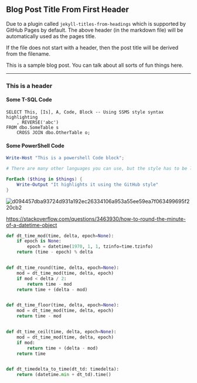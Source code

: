 ## Blog Post Title From First Header

Due to a plugin called `jekyll-titles-from-headings` which is supported by GitHub Pages by default. The above header (in the markdown file) will be automatically used as the pages title.

If the file does not start with a header, then the post title will be derived from the filename.

This is a sample blog post. You can talk about all sorts of fun things here.

---

### This is a header

#### Some T-SQL Code

```tsql
SELECT This, [Is], A, Code, Block -- Using SSMS style syntax highlighting
    , REVERSE('abc')
FROM dbo.SomeTable s
    CROSS JOIN dbo.OtherTable o;
```

#### Some PowerShell Code

```powershell
Write-Host "This is a powershell Code block";

# There are many other languages you can use, but the style has to be loaded first

ForEach ($thing in $things) {
    Write-Output "It highlights it using the GitHub style"
}
```
![d094457dba93724d931a192ec26334106a953a55ee59ea7f063499695f220cb2](https://user-images.githubusercontent.com/76531825/191363143-41bb096b-27b5-4f06-b930-595f655ef98e.png)

https://stackoverflow.com/questions/3463930/how-to-round-the-minute-of-a-datetime-object

```python
def dt_time_mod(time, delta, epoch=None):
    if epoch is None:
        epoch = datetime(1970, 1, 1, tzinfo=time.tzinfo)
    return (time - epoch) % delta


def dt_time_round(time, delta, epoch=None):
    mod = dt_time_mod(time, delta, epoch)
    if mod < delta / 2:
        return time - mod
    return time + (delta - mod)


def dt_time_floor(time, delta, epoch=None):
    mod = dt_time_mod(time, delta, epoch)
    return time - mod


def dt_time_ceil(time, delta, epoch=None):
    mod = dt_time_mod(time, delta, epoch)
    if mod:
        return time + (delta - mod)
    return time


def dt_timedelta_to_time(dt_td: timedelta):
    return (datetime.min + dt_td).time()
```
